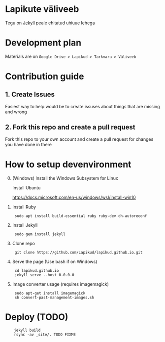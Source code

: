 # Lapikute väliveeb

Tegu on [Jekyll](https://jekyllrb.com/) peale ehitatud uhiuue lehega

# Development plan

Materials are on `Google Drive > Lapikud > Tarkvara > Väliveeb`

# Contribution guide

## 1. Create Issues

Easiest way to help would be to create issuses about things that are missing and wrong

## 2. Fork this repo and create a pull request

Fork this repo to your own account and create a pull request for changes you have done in there

# How to setup devenvironment

0. (Windows) Install the Windows Subsystem for Linux

    Install Ubuntu

    https://docs.microsoft.com/en-us/windows/wsl/install-win10

1. Install Ruby

        sudo apt install build-essential ruby ruby-dev dh-autoreconf

2. Install Jekyll

        sudo gem install jekyll

3. Clone repo

        git clone https://github.com/Lapikud/lapikud.github.io.git

4. Serve the page (Use bash if on Windows)

        cd lapikud.github.io
        jekyll serve --host 0.0.0.0

5. Image converter usage (requires imagemagick)

        sudo apt-get install imagemagick
        sh convert-past-management-images.sh

# Deploy (TODO)

        jekyll build
        rsync -av _site/. TODO FIXME

